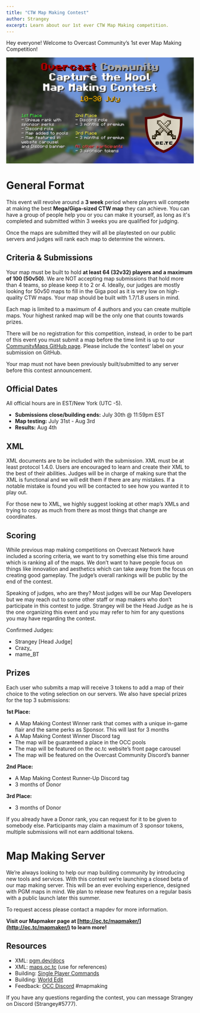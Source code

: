 ```yaml
---
title: "CTW Map Making Contest"
author: Strangey
excerpt: Learn about our 1st ever CTW Map Making competition.
---
```


Hey everyone! Welcome to Overcast Community’s 1st ever Map Making Competition!

![Contest](/img/blog/mapmaking_contest.png)

# General Format
This event will revolve around a **3 week** period where players will compete at making the best **Mega/Giga-sized CTW map** they can achieve. You can have a group of people help you or you can make it yourself, as long as it's completed and submitted within 3 weeks you are qualified for judging.

Once the maps are submitted they will all be playtested on our public servers and judges will rank each map to determine the winners.

## Criteria & Submissions
Your map must be built to hold **at least 64 (32v32) players and a maximum of 100 (50v50)**. We are NOT accepting map submissions that hold more than 4 teams, so please keep it to 2 or 4. Ideally, our judges are mostly looking for 50v50 maps to fill in the Giga pool as it is very low on high-quality CTW maps. Your map should be built with 1.7/1.8 users in mind.

Each map is limited to a maximum of 4 authors and you can create multiple maps. Your highest ranked map will be the only one that counts towards prizes.

There will be no registration for this competition, instead, in order to be part of this event you must submit a map before the time limit is up to our [CommunityMaps GitHub page](https://github.com/OvercastCommunity/CommunityMaps/issues). Please include the ‘contest’ label on your submission on GitHub.

Your map must not have been previously built/submitted to any server before this contest announcement.

## Official Dates
All official hours are in EST/New York (UTC -5).

 - **Submissions close/building ends:** July 30th @ 11:59pm EST
 - **Map testing:** July 31st - Aug 3rd
 - **Results:** Aug 4th

## XML
XML documents are to be included with the submission. XML must be at least protocol 1.4.0. Users are encouraged to learn and create their XML to the best of their abilities. Judges will be in charge of making sure that the XML is functional and we will edit them if there are any mistakes. If a notable mistake is found you will be contacted to see how you wanted it to play out. 

For those new to XML, we highly suggest looking at other map’s XMLs and trying to copy as much from there as most things that change are coordinates.

## Scoring
While previous map making competitions on Overcast Network have included a scoring criteria, we want to try something else this time around which is ranking all of the maps. We don’t want to have people focus on things like innovation and aesthetics which can take away from the focus on creating good gameplay. The judge’s overall rankings will be public by the end of the contest.

Speaking of judges, who are they? Most judges will be our Map Developers but we may reach out to some other staff or map makers who don’t participate in this contest to judge. Strangey will be the Head Judge as he is the one organizing this event and you may refer to him for any questions you may have regarding the contest.

Confirmed Judges:  

 - Strangey [Head Judge]  
 - Crazy_  
 - mame_BT  

## Prizes
Each user who submits a map will receive 3 tokens to add a map of their choice to the voting selection on our servers. We also have special prizes for the top 3 submissions:

**1st Place:**

 - A Map Making Contest Winner rank that comes with a unique in-game flair and the same perks as Sponsor. This will last for 3 months
 - A Map Making Contest Winner Discord tag
 - The map will be guaranteed a place in the OCC pools
 - The map will be featured on the oc.tc website’s front page carousel 
 - The map will be featured on the Overcast Community Discord’s banner

**2nd Place:**

 - A Map Making Contest Runner-Up Discord tag
 - 3 months of Donor

**3rd Place:**

 - 3 months of Donor

If you already have a Donor rank, you can request for it to be given to somebody else. Participants may claim a maximum of 3 sponsor tokens, multiple submissions will not earn additional tokens. 

# Map Making Server
We’re always looking to help our map building community by introducing new tools and services. With this contest we’re launching a closed beta of our map making server. This will be an ever evolving experience, designed with PGM maps in mind. We plan to release new features on a regular basis with a public launch later this summer. 

To request access please contact a mapdev for more information. 

**Visit our Mapmaker page at [http://oc.tc/mapmaker/](http://oc.tc/mapmaker/) to learn more!**

## Resources

 - XML: [pgm.dev/docs](https://pgm.dev/docs/modules/general/introduction/)
 - XML: [maps.oc.tc](https://github.com/OvercastNetwork/maps.oc.tc) (use for references)
 - Building: [Single Player Commands](http://www.minecraftforum.net/topic/94310-162-single-player-commands-v49-official-download-spc-noclip/)
 - Building: [World Edit](http://wiki.sk89q.com/wiki/WorldEdit/Installation/Single_player)
 - Feedback: [OCC Discord](https://discord.gg/2nU9qSfw9B) #mapmaking

If you have any questions regarding the contest, you can message Strangey on Discord (Strangey#5777).
